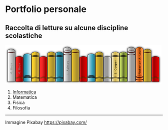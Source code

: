 # Portfolio personale

## Raccolta di letture su alcune discipline scolastiche

![Libri](books.png)

1. [Informatica](informatica.md)
2. Matematica
3. Fisica
4. Filosofia

---
Immagine Pixabay <https://pixabay.com/>

